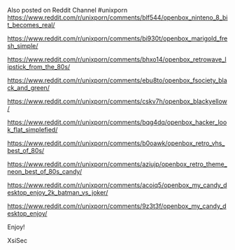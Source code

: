 
Also posted on Reddit Channel #unixporn
https://www.reddit.com/r/unixporn/comments/blf544/openbox_ninteno_8_bit_becomes_real/

https://www.reddit.com/r/unixporn/comments/bi930t/openbox_marigold_fresh_simple/

https://www.reddit.com/r/unixporn/comments/bhxo14/openbox_retrowave_lipstick_from_the_80s/

https://www.reddit.com/r/unixporn/comments/ebu8to/openbox_fsociety_black_and_green/

https://www.reddit.com/r/unixporn/comments/cskv7h/openbox_blackyellow/

https://www.reddit.com/r/unixporn/comments/bqg4dq/openbox_hacker_look_flat_simplefied/

https://www.reddit.com/r/unixporn/comments/b0oawk/openbox_retro_vhs_best_of_80s/

https://www.reddit.com/r/unixporn/comments/aziujp/openbox_retro_theme_neon_best_of_80s_candy/

https://www.reddit.com/r/unixporn/comments/acoiq5/openbox_my_candy_desktop_enjoy_2k_batman_vs_joker/

https://www.reddit.com/r/unixporn/comments/9z3t3f/openbox_my_candy_desktop_enjoy/

Enjoy!


XsiSec

